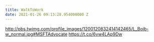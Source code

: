 ```yaml
---
title: WalkToWork
date: 2021-01-26 09:13:28.954000000 Z
---
```


 http://pbs.twimg.com/profile_images/1200120832414142465/L_Bojb-w_normal.jpg#MSFTAdvocate https://t.co/6vw4LAp9Dw